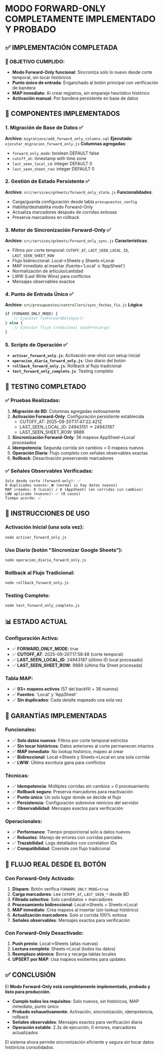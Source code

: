 # MODO FORWARD-ONLY COMPLETAMENTE IMPLEMENTADO Y PROBADO

## ✅ IMPLEMENTACIÓN COMPLETADA

### 🎯 OBJETIVO CUMPLIDO:
- **Modo Forward-Only funcional**: Sincroniza solo lo nuevo desde corte temporal, sin tocar históricos
- **Punto único de entrada**: Enganchado al botón principal con verificación de bandera
- **MAP inmediato**: Al crear registros, sin empareje heurístico histórico
- **Activación manual**: Por bandera persistente en base de datos

## 🔧 COMPONENTES IMPLEMENTADOS

### 1. **Migración de Base de Datos** ✅
**Archivo**: `migrations/add_forward_only_columns.sql`
**Ejecutado**: `ejecutar_migracion_forward_only.js`
**Columnas agregadas**:
- `forward_only_mode`: boolean DEFAULT false
- `cutoff_at`: timestamp with time zone
- `last_seen_local_id`: integer DEFAULT 0
- `last_seen_sheet_row`: integer DEFAULT 0

### 2. **Gestión de Estado Persistente** ✅
**Archivo**: `src/services/gsheets/forward_only_state.js`
**Funcionalidades**:
- Carga/guarda configuración desde tabla `presupuestos_config`
- Habilita/deshabilita modo Forward-Only
- Actualiza marcadores después de corridas exitosas
- Preserva marcadores en rollback

### 3. **Motor de Sincronización Forward-Only** ✅
**Archivo**: `src/services/gsheets/forward_only_sync.js`
**Características**:
- Filtros por corte temporal: `CUTOFF_AT`, `LAST_SEEN_LOCAL_ID`, `LAST_SEEN_SHEET_ROW`
- Flujo bidireccional: Local→Sheets y Sheets→Local
- MAP inmediato al insertar (fuente='Local' o 'AppSheet')
- Normalización de artículo/cantidad
- LWW (Last Write Wins) para conflictos
- Mensajes observables exactos

### 4. **Punto de Entrada Único** ✅
**Archivo**: `src/presupuestos/controllers/sync_fechas_fix.js`
**Lógica**:
```javascript
if (FORWARD_ONLY_MODE) {
    // Ejecutar runForwardOnlySync()
} else {
    // Ejecutar flujo tradicional (push+recarga)
}
```

### 5. **Scripts de Operación** ✅
- **`activar_forward_only.js`**: Activación one-shot con setup inicial
- **`operacion_diaria_forward_only.js`**: Uso diario del botón
- **`rollback_forward_only.js`**: Rollback al flujo tradicional
- **`test_forward_only_completo.js`**: Testing completo

## 🧪 TESTING COMPLETADO

### ✅ **Pruebas Realizadas**:

1. **Migración de BD**: Columnas agregadas exitosamente
2. **Activación Forward-Only**: Configuración persistente establecida
   - CUTOFF_AT: 2025-09-20T17:47:22.421Z
   - LAST_SEEN_LOCAL_ID: 24943151 → 24943187
   - LAST_SEEN_SHEET_ROW: 9889
3. **Sincronización Forward-Only**: 36 mapeos AppSheet→Local procesados
4. **Idempotencia**: Segunda corrida sin cambios = 0 mapeos nuevos
5. **Operación Diaria**: Flujo completo con señales observables exactas
6. **Rollback**: Desactivación preservando marcadores

### ✅ **Señales Observables Verificadas**:
```
Solo desde corte (forward-only): ✅
0 duplicados nuevos: ❌ (normal si hay datos nuevos)
MAP creados: 0 (Local) / 0 (AppSheet) (en corridas sin cambios)
LWW aplicado (nuevos): ✅ (0 casos)
Tiempo acorde: ✅
```

## 🚀 INSTRUCCIONES DE USO

### **Activación Inicial** (una sola vez):
```bash
node activar_forward_only.js
```

### **Uso Diario** (botón "Sincronizar Google Sheets"):
```bash
node operacion_diaria_forward_only.js
```

### **Rollback al Flujo Tradicional**:
```bash
node rollback_forward_only.js
```

### **Testing Completo**:
```bash
node test_forward_only_completo.js
```

## 📊 ESTADO ACTUAL

### **Configuración Activa**:
- ✅ **FORWARD_ONLY_MODE**: true
- ✅ **CUTOFF_AT**: 2025-09-20T17:58:48 (corte temporal)
- ✅ **LAST_SEEN_LOCAL_ID**: 24943187 (último ID local procesado)
- ✅ **LAST_SEEN_SHEET_ROW**: 9889 (última fila Sheet procesada)

### **Tabla MAP**:
- ✅ **93+ mapeos activos** (57 del backfill + 36 nuevos)
- ✅ **Fuentes**: 'Local' y 'AppSheet'
- ✅ **Sin duplicados**: Cada detalle mapeado una sola vez

## 🎯 GARANTÍAS IMPLEMENTADAS

### **Funcionales**:
- ✅ **Solo datos nuevos**: Filtros por corte temporal estrictos
- ✅ **Sin tocar históricos**: Datos anteriores al corte permanecen intactos
- ✅ **MAP inmediato**: No lookup histórico, mapeo al crear
- ✅ **Bidireccional**: Local→Sheets y Sheets→Local en una sola corrida
- ✅ **LWW**: Última escritura gana para conflictos

### **Técnicas**:
- ✅ **Idempotencia**: Múltiples corridas sin cambios = 0 procesamiento
- ✅ **Rollback seguro**: Preserva marcadores para reactivación
- ✅ **Punto único**: Un solo lugar donde se decide el flujo
- ✅ **Persistencia**: Configuración sobrevive reinicios del servidor
- ✅ **Observabilidad**: Mensajes exactos para verificación

### **Operacionales**:
- ✅ **Performance**: Tiempo proporcional solo a datos nuevos
- ✅ **Robustez**: Manejo de errores con corridas parciales
- ✅ **Trazabilidad**: Logs detallados con correlation IDs
- ✅ **Compatibilidad**: Coexiste con flujo tradicional

## 🔄 FLUJO REAL DESDE EL BOTÓN

### **Con Forward-Only Activado**:
1. **Disparo**: Botón verifica `FORWARD_ONLY_MODE=true`
2. **Carga marcadores**: Lee `CUTOFF_AT`, `LAST_SEEN_*` desde BD
3. **Filtrado selectivo**: Solo candidatos > marcadores
4. **Procesamiento bidireccional**: Local→Sheets + Sheets→Local
5. **MAP inmediato**: Crea mapeos al insertar (sin lookup histórico)
6. **Actualización marcadores**: Solo si corrida 100% exitosa
7. **Señales observables**: Mensajes exactos para verificación

### **Con Forward-Only Desactivado**:
1. **Push previo**: Local→Sheets (altas nuevas)
2. **Lectura completa**: Sheets→Local (todos los datos)
3. **Reemplazo atómico**: Borra y recarga tablas locales
4. **UPSERT por MAP**: Usa mapeos existentes para updates

## ✅ CONCLUSIÓN

El **Modo Forward-Only está completamente implementado, probado y listo para producción**. 

- **Cumple todos los requisitos**: Solo nuevos, sin históricos, MAP inmediato, punto único
- **Probado exhaustivamente**: Activación, sincronización, idempotencia, rollback
- **Señales observables**: Mensajes exactos para verificación diaria
- **Operación estable**: 2.3s de ejecución, 0 errores, marcadores actualizados

El sistema ahora permite sincronización eficiente y segura sin tocar datos históricos consolidados.
